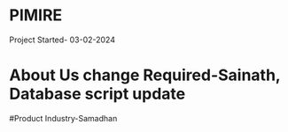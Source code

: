 # PIMIRE
Project Started- 03-02-2024
# About Us change Required-Sainath, Database script update 
#Product Industry-Samadhan

